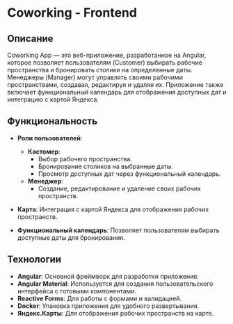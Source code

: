 # Coworking - Frontend

## Описание

Coworking App — это веб-приложение, разработанное на Angular, которое позволяет пользователям (Customer) выбирать рабочие пространства и бронировать столики на определенные даты. Менеджеры (Manager) могут управлять своими рабочими пространствами, создавая, редактируя и удаляя их. Приложение также включает функциональный календарь для отображения доступных дат и интеграцию с картой Яндекса.

## Функциональность

- **Роли пользователей**:
  - **Кастомер**: 
    - Выбор рабочего пространства.
    - Бронирование столиков на выбранные даты.
    - Просмотр доступных дат через функциональный календарь.
  - **Менеджер**: 
    - Создание, редактирование и удаление своих рабочих пространств.

- **Карта**: Интеграция с картой Яндекса для отображения рабочих пространств.

- **Функциональный календарь**: Позволяет пользователям выбирать доступные даты для бронирования.

## Технологии

- **Angular**: Основной фреймворк для разработки приложения.
- **Angular Material**: Используется для создания пользовательского интерфейса с готовыми компонентами.
- **Reactive Forms**: Для работы с формами и валидацией.
- **Docker**: Упаковка приложения для удобного развертывания.
- **Яндекс.Карты**: Для отображения рабочих пространств на карте.
